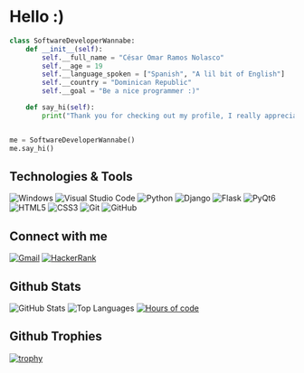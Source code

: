 # Hello :)

```python
class SoftwareDeveloperWannabe:
    def __init__(self):
        self.__full_name = "César Omar Ramos Nolasco"
        self.__age = 19
        self.__language_spoken = ["Spanish", "A lil bit of English"]
        self.__country = "Dominican Republic"
        self.__goal = "Be a nice programmer :)"

    def say_hi(self):
        print("Thank you for checking out my profile, I really appreciate it <3")


me = SoftwareDeveloperWannabe()
me.say_hi()
```

## Technologies & Tools

![Windows](https://img.shields.io/badge/-Windows-0078D6?style=flat-square&logo=Windows&logoColor=white)
![Visual Studio Code](https://img.shields.io/badge/-Visual%20Studio%20Code-23A9F2?style=flat-square&logo=Visual%20Studio%20Code&logoColor=white)
![Python](https://img.shields.io/badge/-Python-3776AB?style=flat-square&logo=Python&logoColor=white)
![Django](https://img.shields.io/badge/-Django-092E20?style=flat-square&logo=Django&logoColor=white)
![Flask](https://img.shields.io/badge/-Flask-000000?style=flat-square&logo=Flask&logoColor=white)
![PyQt6](https://img.shields.io/badge/-PyQt6-41CD52?style=flat-square&logo=Python&logoColor=white)
![HTML5](https://img.shields.io/badge/-HTML5-E34F26?style=flat-square&logo=HTML5&logoColor=white)
![CSS3](https://img.shields.io/badge/-CSS3-1572B6?style=flat-square&logo=CSS3&logoColor=white)
![Git](https://img.shields.io/badge/-Git-F44D27?style=flat-square&logo=Git&logoColor=white)
![GitHub](https://img.shields.io/badge/-GitHub-181717?style=flat-square&logo=GitHub&logoColor=white)

## Connect with me

[![Gmail](https://img.shields.io/badge/Gmail-coramosnolasco%40gmail.com-red?style=flat-square&logo=Gmail)](mailto:coramosnolasco@gmail.com)
[![HackerRank](https://img.shields.io/badge/HackerRank-@cesarcorn19-2EC866?style=flat-square&logo=HackerRank&logoColor=white)](https://www.hackerrank.com/cesarcorn19?hr_r=1)

## Github Stats

![GitHub Stats](https://github-readme-stats.vercel.app/api?username=caesarr19&show_icons=true&theme=dark) ![Top Languages](https://github-readme-stats.vercel.app/api/top-langs/?username=caesarr19&layout=compact&theme=dark) [![Hours of code](https://wakatime.com/badge/user/47c57c99-b62c-485e-b62e-497f9c4cf244.svg)](https://wakatime.com/@47c57c99-b62c-485e-b62e-497f9c4cf244)


## Github Trophies

[![trophy](https://github-profile-trophy.vercel.app/?username=caesarr19&theme=discord&column=9)](https://github.com/ryo-ma/github-profile-trophy)







